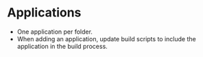# Applications

* One application per folder.
* When adding an application, update build scripts to include the application in the build process.
